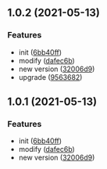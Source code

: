 ## 1.0.2 (2021-05-13)


### Features

* init ([6bb40ff](https://github.com/dylan237/npm-publish-gh-actions/commit/6bb40fff50d15bee85e32d0a6e5bbe0cbf5928e8))
* modify ([dafec6b](https://github.com/dylan237/npm-publish-gh-actions/commit/dafec6b1aa71adf5ba90ea9d6425304e2c2b65e0))
* new version ([32006d9](https://github.com/dylan237/npm-publish-gh-actions/commit/32006d929b07046649ed8c28cb353a341b689f80))
* upgrade ([9563682](https://github.com/dylan237/npm-publish-gh-actions/commit/9563682230900683a8faeb3802fb9644f92f78a2))



## 1.0.1 (2021-05-13)


### Features

* init ([6bb40ff](https://github.com/dylan237/npm-publish-gh-actions/commit/6bb40fff50d15bee85e32d0a6e5bbe0cbf5928e8))
* modify ([dafec6b](https://github.com/dylan237/npm-publish-gh-actions/commit/dafec6b1aa71adf5ba90ea9d6425304e2c2b65e0))
* new version ([32006d9](https://github.com/dylan237/npm-publish-gh-actions/commit/32006d929b07046649ed8c28cb353a341b689f80))



